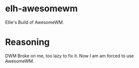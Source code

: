 # elh-awesomewm

Ellie's Build of AwesomeWM.

# Reasoning
DWM Broke on me, too lazy to fix it. Now I am am forced to use AwesomeWM.
